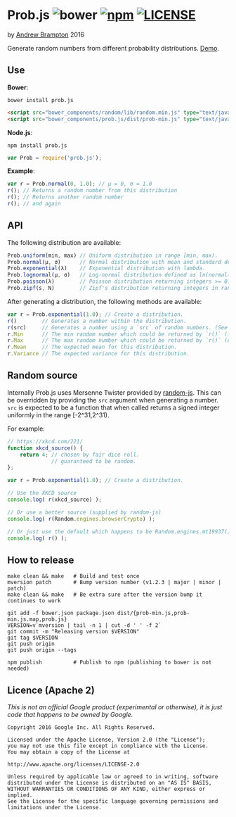 Prob.js ![bower](https://img.shields.io/bower/v/prob.js.svg) [![npm](https://img.shields.io/npm/v/prob.js.svg)](https://www.npmjs.com/package/prob.js) [![LICENSE](https://img.shields.io/npm/l/prob.js.svg)](https://raw.githubusercontent.com/bramp/prob.js/master/LICENSE)
=======
by [Andrew Brampton](https://bramp.net) 2016

Generate random numbers from different probability distributions. [Demo](https://bramp.github.io/prob.js/).


Use
---

**Bower**:
```shell
bower install prob.js
```

```html
<script src="bower_components/random/lib/random.min.js" type="text/javascript" ></script>
<script src="bower_components/prob.js/dist/prob-min.js" type="text/javascript" ></script>
```

**Node.js**:
```shell
npm install prob.js
```

```js
var Prob = require('prob.js');
```

**Example**:
```js
var r = Prob.normal(0, 1.0); // μ = 0, σ = 1.0 
r(); // Returns a random number from this distribution
r(); // Returns another random number
r(); // and again
```

API
---

The following distribution are available:

```js
Prob.uniform(min, max) // Uniform distribution in range [min, max).
Prob.normal(μ, σ)      // Normal distribution with mean and standard deviation.
Prob.exponential(λ)    // Exponential distribution with lambda.
Prob.lognormal(μ, σ)   // Log-normal distribution defined as ln(normal(μ, σ)).
Prob.poisson(λ)        // Poisson distribution returning integers >= 0.
Prob.zipf(s, N)        // Zipf's distribution returning integers in range [1, N].
```

After generating a distribution, the following methods are available:

```js
var r = Prob.exponential(1.0); // Create a distribution.
r()        // Generates a number within the distribution.
r(src)     // Generates a number using a `src` of random numbers. (See note below.)
r.Min      // The min random number which could be returned by `r()` (inclusive).
r.Max      // The max random number which could be returned by `r()` (exclusive).
r.Mean     // The expected mean for this distribution.
r.Variance // The expected variance for this distribution.
```

Random source
-------------

Internally Prob.js uses Mersenne Twister provided by [random-js](https://github.com/ckknight/random-js). This can be overridden by providing the `src` argument when generating a number. `src` is expected to be a function that when called returns a signed integer uniformly in the range [-2^31,2^31).

For example:

```js
// https://xkcd.com/221/
function xkcd_source() {
	return 4; // chosen by fair dice roll.
	          // guaranteed to be random.
};

var r = Prob.exponential(1.0); // Create a distribution.

// Use the XKCD source
console.log( r(xkcd_source) );

// Or use a better source (supplied by random-js)
console.log( r(Random.engines.browserCrypto) );

// Or just use the default which happens to be Random.engines.mt19937().autoSeed()
console.log( r() );
```

How to release
--------------

```shell
make clean && make   # Build and test once
mversion patch       # Bump version number (v1.2.3 | major | minor | patch)
make clean && make   # Be extra sure after the version bump it continues to work

git add -f bower.json package.json dist/{prob-min.js,prob-min.js.map,prob.js}
VERSION=v`mversion | tail -n 1 | cut -d ' ' -f 2`
git commit -m "Releasing version $VERSION"
git tag $VERSION
git push origin
git push origin --tags

npm publish          # Publish to npm (publishing to bower is not needed)
```

Licence (Apache 2)
------------------
*This is not an official Google product (experimental or otherwise), it is
just code that happens to be owned by Google.*

```
Copyright 2016 Google Inc. All Rights Reserved.

Licensed under the Apache License, Version 2.0 (the "License");
you may not use this file except in compliance with the License.
You may obtain a copy of the License at

http://www.apache.org/licenses/LICENSE-2.0

Unless required by applicable law or agreed to in writing, software
distributed under the License is distributed on an "AS IS" BASIS,
WITHOUT WARRANTIES OR CONDITIONS OF ANY KIND, either express or implied.
See the License for the specific language governing permissions and
limitations under the License.
```
